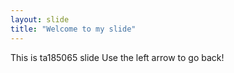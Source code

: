 ```yaml
---
layout: slide
title: "Welcome to my slide"
---
```

This is ta185065 slide
Use the left arrow to go back!

